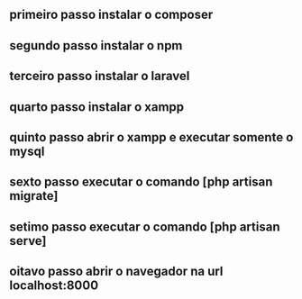 ## primeiro passo instalar o composer
## segundo passo instalar o npm
## terceiro passo instalar o laravel
## quarto passo instalar o xampp
## quinto passo abrir o xampp e executar somente o mysql
## sexto passo executar o comando [php artisan migrate]
## setimo passo executar o comando [php artisan serve]
## oitavo passo abrir o navegador na url localhost:8000